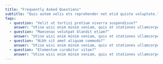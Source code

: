 ```yaml
---
title: "Frequently Asked Questions"
subtitle: "Quis autem velis ets reprehender net etid quiste voluptate."
faqs:
  - question: "Velit ut tortizi pretium viverra suspendisse?"
    answer: "Utise wisi enim minim veniam, quis et stationes ullamcorper nets suscipit ets lobotis nisle consequat nihis etim. Quis autem velis ets reprehender net etid quiste voluptate velite esse sedis."
  - question: "Maecenas volutpat blandit etiam?"
    answer: "Utise wisi enim minim veniam, quis et stationes ullamcorper nets suscipit ets lobotis nisle consequat nihis etim. Quis autem velis ets reprehender net etid quiste voluptate velite esse sedis."
  - question: "Nibh sit amet aliquam commodo?"
    answer: "Utise wisi enim minim veniam, quis et stationes ullamcorper nets suscipit ets lobotis nisle consequat nihis etim. Quis autem velis ets reprehender net etid quiste voluptate velite esse sedis."
  - question: "Elementum curabitur vitae?"
    answer: "Utise wisi enim minim veniam, quis et stationes ullamcorper nets suscipit ets lobotis nisle consequat nihis etim. Quis autem velis ets reprehender net etid quiste voluptate velite esse sedis."
---
```

